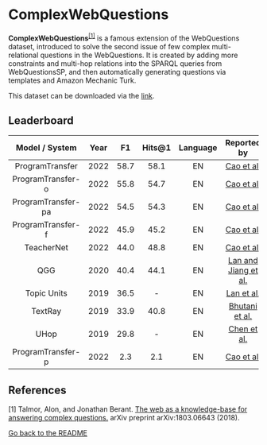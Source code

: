 # ComplexWebQuestions 

**ComplexWebQuestions**<sup>[[1]](#myfootnote1)</sup> is a famous extension of the WebQuestions dataset, introduced to solve the second issue of few complex multi-relational questions in the WebQuestions. 
It is created by adding more constraints and multi-hop relations into the SPARQL queries from WebQuestionsSP, and then automatically generating questions via templates and Amazon Mechanic Turk.

This dataset can be downloaded via the [link](https://www.dropbox.com/sh/7pkwkrfnwqhsnpo/AACuu4v3YNkhirzBOeeaHYala). 

## Leaderboard 
|   Model / System   | Year |  F1  | Hits@1 |  Language  |                              Reported by                              |
|:------------------:|:----:|:----:|:------:|:----------:|:---------------------------------------------------------------------:|
|  ProgramTransfer   | 2022 | 58.7 |  58.1  |     EN     |     [Cao et al.](https://aclanthology.org/2022.acl-long.559.pdf)      |
| ProgramTransfer-o  | 2022 | 55.8 |  54.7  |     EN     |     [Cao et al.](https://aclanthology.org/2022.acl-long.559.pdf)      |
| ProgramTransfer-pa | 2022 | 54.5 |  54.3  |     EN     |     [Cao et al.](https://aclanthology.org/2022.acl-long.559.pdf)      |
| ProgramTransfer-f  | 2022 | 45.9 |  45.2  |     EN     |     [Cao et al.](https://aclanthology.org/2022.acl-long.559.pdf)      |
|     TeacherNet     | 2022 | 44.0 |  48.8  |     EN     |     [Cao et al.](https://aclanthology.org/2022.acl-long.559.pdf)      |
|        QGG         | 2020 | 40.4 |  44.1  |     EN     | [Lan and Jiang et al.](https://aclanthology.org/2020.acl-main.91.pdf) |
|    Topic Units     | 2019 | 36.5 |   -    |     EN     |     [Lan et al.](https://www.ijcai.org/proceedings/2019/0701.pdf)     |
|      TextRay       | 2019 | 33.9 |  40.8  |     EN     |   [Bhutani et al.](https://dl.acm.org/doi/10.1145/3357384.3358033)    |
|        UHop        | 2019 | 29.8 |   -    |     EN     |      [Chen et al.](https://arxiv.org/pdf/1904.01246.pdf)       |
| ProgramTransfer-p  | 2022 | 2.3  |   2.1   |     EN     |     [Cao et al.](https://aclanthology.org/2022.acl-long.559.pdf)      |

## References
<a name="myfootnote1">[1]</a> Talmor, Alon, and Jonathan Berant. [The web as a knowledge-base for answering complex questions.](https://arxiv.org/abs/1803.06643) arXiv preprint arXiv:1803.06643 (2018).

[Go back to the README](../README.md)